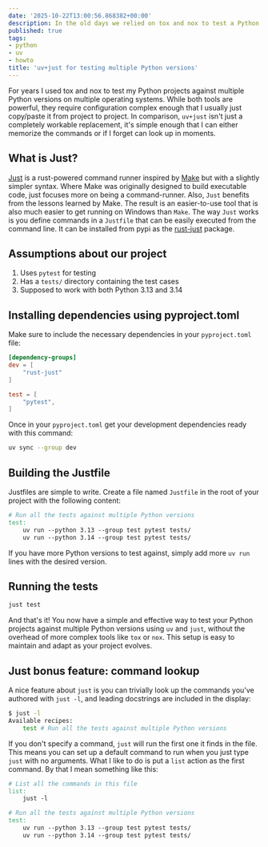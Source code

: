```yaml
---
date: '2025-10-22T13:00:56.868382+00:00'
description: In the old days we relied on tox and nox to test a Python project against multiple Python versions, now we can lean on uv+just. For most projects this keeps our configuration straightforward and reduces dependencies.
published: true
tags:
- python
- uv
- howto
title: 'uv+just for testing multiple Python versions'
---
```


For years I used tox and nox to test my Python projects against multiple Python versions on multiple operating systems. While both tools are powerful, they require configuration complex enough that I usually just copy/paste it from project to project. In comparison, `uv+just` isn't just a completely workable replacement, it's simple enough that I can either memorize the commands or if I forget can look up in moments.

## What is Just?

[Just](https://github.com/casey/just) is a rust-powered command runner inspired by [Make](https://en.wikipedia.org/wiki/Make_(software)) but with a slightly simpler syntax. Where Make was originally designed to build executable code, just focuses more on being a command-runner. Also, `Just` benefits from the lessons learned by Make. The result is an easier-to-use tool that is also much easier to get running on Windows than `Make`. The way `Just` works is you define commands in a `Justfile` that can be easily executed from the command line. It can be installed from pypi as the [rust-just](https://pypi.org/project/rust-just/) package.

## Assumptions about our project

1. Uses `pytest` for testing
2. Has a `tests/` directory containing the test cases
3. Supposed to work with both Python 3.13 and 3.14

## Installing dependencies using pyproject.toml

Make sure to include the necessary dependencies in your `pyproject.toml` file:

```toml
[dependency-groups]
dev = [
    "rust-just"
]

test = [
    "pytest",
]
```

Once in your `pyproject.toml` get your development dependencies ready with this command:

```bash
uv sync --group dev
```

## Building the Justfile

Justfiles are simple to write. Create a file named `Justfile` in the root of your project with the following content:


```Makefile
# Run all the tests against multiple Python versions
test:
    uv run --python 3.13 --group test pytest tests/
    uv run --python 3.14 --group test pytest tests/
```

If you have more Python versions to test against, simply add more `uv run` lines with the desired version. 

## Running the tests

```bash
just test
```

And that's it! You now have a simple and effective way to test your Python projects against multiple Python versions using `uv` and `just`, without the overhead of more complex tools like `tox` or `nox`. This setup is easy to maintain and adapt as your project evolves.

## Just bonus feature: command lookup

A nice feature about `just` is you can trivially look up the commands you've authored with `just -l`, and leading docstrings are included in the display:

```bash
$ just -l
Available recipes:
    test # Run all the tests against multiple Python versions
```

If you don't specify a command, `just` will run the first one it finds in the file. This means you can set up a default command to run when you just type `just` with no arguments. What I like to do is put a `list` action as the first command. By that I mean something like this:

```Makefile
# List all the commands in this file
list:
    just -l

# Run all the tests against multiple Python versions
test:
    uv run --python 3.13 --group test pytest tests/
    uv run --python 3.14 --group test pytest tests/
```